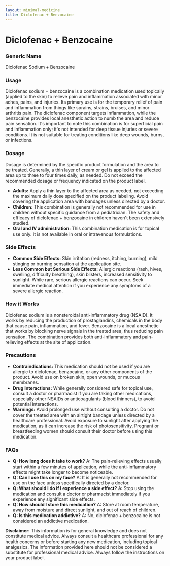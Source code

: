 ```yaml
---
layout: minimal-medicine
title: Diclofenac + Benzocaine
---
```


# Diclofenac + Benzocaine
### Generic Name
Diclofenac Sodium + Benzocaine

### Usage

Diclofenac sodium + benzocaine is a combination medication used topically (applied to the skin) to relieve pain and inflammation associated with minor aches, pains, and injuries.  Its primary use is for the temporary relief of pain and inflammation from things like sprains, strains, bruises, and minor arthritis pain.  The diclofenac component targets inflammation, while the benzocaine provides local anesthetic action to numb the area and reduce pain sensation.  It's important to note this combination is for superficial pain and inflammation only; it's not intended for deep tissue injuries or severe conditions.  It is not suitable for treating conditions like deep wounds, burns, or infections.

### Dosage

Dosage is determined by the specific product formulation and the area to be treated.  Generally, a thin layer of cream or gel is applied to the affected area up to three to four times daily, as needed.  Do not exceed the recommended dosage or frequency indicated on the product label.

* **Adults:** Apply a thin layer to the affected area as needed, not exceeding the maximum daily dose specified on the product labeling.  Avoid covering the application area with bandages unless directed by a doctor.
* **Children:** This combination is generally not recommended for use in children without specific guidance from a pediatrician. The safety and efficacy of diclofenac + benzocaine in children haven't been extensively studied.
* **Oral and IV administration:** This combination medication is for topical use only. It is not available in oral or intravenous formulations.


### Side Effects

* **Common Side Effects:** Skin irritation (redness, itching, burning), mild stinging or burning sensation at the application site.
* **Less Common but Serious Side Effects:**  Allergic reactions (rash, hives, swelling, difficulty breathing), skin blisters, increased sensitivity to sunlight.  While rare, serious allergic reactions can occur.  Seek immediate medical attention if you experience any symptoms of a severe allergic reaction.


### How it Works

Diclofenac sodium is a nonsteroidal anti-inflammatory drug (NSAID). It works by reducing the production of prostaglandins, chemicals in the body that cause pain, inflammation, and fever. Benzocaine is a local anesthetic that works by blocking nerve signals in the treated area, thus reducing pain sensation.  The combination provides both anti-inflammatory and pain-relieving effects at the site of application.

### Precautions

* **Contraindications:** This medication should not be used if you are allergic to diclofenac, benzocaine, or any other components of the product.  Avoid use on broken skin, open wounds, or mucous membranes.
* **Drug Interactions:** While generally considered safe for topical use, consult a doctor or pharmacist if you are taking other medications, especially other NSAIDs or anticoagulants (blood thinners), to avoid potential interactions.
* **Warnings:**  Avoid prolonged use without consulting a doctor.  Do not cover the treated area with an airtight bandage unless directed by a healthcare professional.  Avoid exposure to sunlight after applying the medication, as it can increase the risk of photosensitivity.  Pregnant or breastfeeding women should consult their doctor before using this medication.

### FAQs

* **Q: How long does it take to work?** A: The pain-relieving effects usually start within a few minutes of application, while the anti-inflammatory effects might take longer to become noticeable.
* **Q: Can I use this on my face?** A: It is generally not recommended for use on the face unless specifically directed by a doctor.
* **Q: What should I do if I experience a side effect?** A: Stop using the medication and consult a doctor or pharmacist immediately if you experience any significant side effects.
* **Q: How should I store this medication?** A: Store at room temperature, away from moisture and direct sunlight, and out of reach of children.
* **Q: Is this medication addictive?** A: No, diclofenac + benzocaine is not considered an addictive medication.


**Disclaimer:** This information is for general knowledge and does not constitute medical advice. Always consult a healthcare professional for any health concerns or before starting any new medication, including topical analgesics.  The information provided here should not be considered a substitute for professional medical advice.  Always follow the instructions on your product label.
